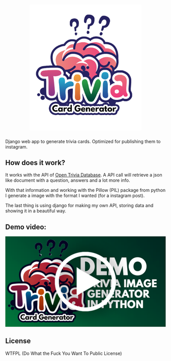 <h1 align="center">
  <img src="https://raw.githubusercontent.com/memoriasIT/TriviaCardGenerator/master/TrivialImageGen/landing/templates/landing/githubImageTitle.png" width="350">
</h1>

Django web app to generate trivia cards. Optimized for publishing them to instagram.

<h2>How does it work?</h2>
<p>It works with the API of <a href="https://opentdb.com/">Open Trivia Database</a>. A API call will retrieve a json like document with a question, answers and a lot more info.</p>

<p>With that information and working with the Pillow (PIL) package from python I generate a image with the format I wanted (for a instagram post).</p>

<p>The last thing is using django for making my own API, storing data and showing it in a beautiful way.</p>

<h2>Demo video: </h2>
<a href="https://www.youtube.com/watch?v=zBIfF3262nE"><img width="550px" src="https://raw.githubusercontent.com/memoriasIT/TriviaCardGenerator/master/TrivialImageGen/landing/templates/landing/demo%20trivia%20gen%20video.png"></a>

<h2>License</h2>
WTFPL (Do What the Fuck You Want To Public License)
